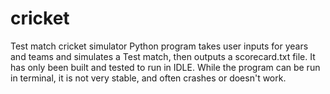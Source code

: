 # cricket
Test match cricket simulator
Python program takes user inputs for years and teams and simulates a Test match, then outputs a scorecard.txt file.
It has only been built and tested to run in IDLE. While the program can be run in terminal, it is not very stable, and often crashes or doesn't work.
